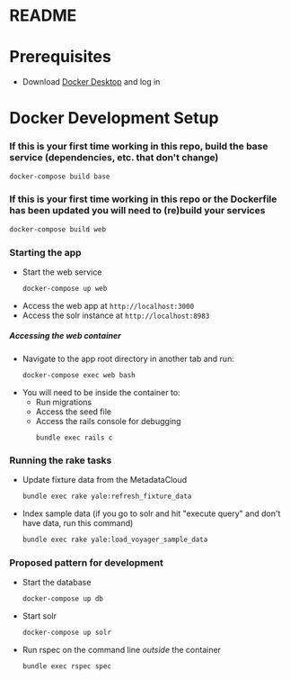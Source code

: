 # README

# Prerequisites
- Download [Docker Desktop](https://www.docker.com/products/docker-desktop) and log in

# Docker Development Setup
### If this is your first time working in this repo, build the base service (dependencies, etc. that don't change)
  ``` bash
  docker-compose build base
  ```

### If this is your first time working in this repo or the Dockerfile has been updated you will need to (re)build your services
  ``` bash
  docker-compose build web
  ```

### Starting the app
- Start the web service
  ``` bash
  docker-compose up web
  ```
- Access the web app at `http://localhost:3000`
- Access the solr instance at `http://localhost:8983`

##### Accessing the web container
- Navigate to the app root directory in another tab and run:
  ``` bash
  docker-compose exec web bash
  ```
- You will need to be inside the container to:
  - Run migrations
  - Access the seed file
  - Access the rails console for debugging
    ```
    bundle exec rails c
    ```

### Running the rake tasks
  - Update fixture data from the MetadataCloud
    ```bash
    bundle exec rake yale:refresh_fixture_data
    ```
  - Index sample data (if you go to solr and hit "execute query" and don't have data, run this command)
    ```bash
    bundle exec rake yale:load_voyager_sample_data
    ```

### Proposed pattern for development
- Start the database
  ``` bash
  docker-compose up db
  ```
- Start solr
  ``` bash
  docker-compose up solr
  ```
- Run rspec on the command line _outside_ the container
  ``` bash
  bundle exec rspec spec
  ```
